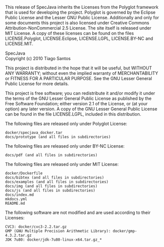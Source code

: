 This release of SpecJava inherits the Licenses from the Polyglot framework that
is used for developing the project. Polyglot is governed by the Eclipse Public
License and the Lesser GNU Public License. Additionally and only for some 
documents this project is also licensed under Creative Commons 
Attribution-NonCommercial 2.5 License. The site itself is released under MIT
License. A copy of these licenses can be found on the files LICENSE.Polyglot,
LICENSE.Eclipse, LICENSE.LGPL, LICENSE.BY-NC and LICENSE.MIT.

SpecJava<br>
Copyright (c) 2010 Tiago Santos

This project is distributed in the hope that it will be useful, but WITHOUT ANY
WARRANTY; without even the implied warranty of MERCHANTABILITY or FITNESS FOR A
PARTICULAR PURPOSE. See the GNU Lesser General Public License for more details.

This project is free software; you can redistribute it and/or modify it under
the terms of the GNU Lesser General Public License as published by the Free
Software Foundation; either version 2.1 of the License, or (at your option) any
later version. A copy of the GNU Lesser General Public License can be found in
the file LICENSE.LGPL, included in this distribution.

The following files are released only under Polyglot License:

    docker/specjava_docker.tar
    docs/prototype (and all files in subdirectories)

The following files are released only under BY-NC License:
    
    docs/pdf (and all files in subdirectories)

The following files are released only under MIT License:
    
    docker/Dockerfile
    docs/bibtex (and all files in subdirectories)
    docs/examples (and all files in subdirectories)
    docs/img (and all files in subdirectories)
    docs/js (and all files in subdirectories)
    docs/index.md
    mkdocs.yml
    README.md

The following software are not modified and are used according to their
Licenses:
    
    CVC3: docker/cvc3-2.2.tar.gz
    GMP (GNU Multiple Precision Arithmetic Library): docker/gmp-4.3.2.tar.gz
    JDK 7u80: docker/jdk-7u80-linux-x64.tar.gz_*
